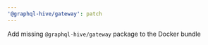 ```yaml
---
'@graphql-hive/gateway': patch
---
```


Add missing `@graphql-hive/gateway` package to the Docker bundle
